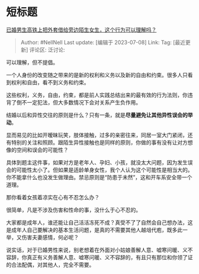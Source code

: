 # 短标题
[已婚男生高铁上把外套借给旁边陌生女生，这个行为可以理解吗？](https://www.zhihu.com/question/610339558/answer/3109124643)

> Author: #NellNell
> Last update: [编辑于 2023-07-08]
> Link:
> Tag: [最近更新]
> 评论区:
> 泛讨论:

可以理解，但不提倡。

一个人身份的改变随之带来的是新的权利和义务以及新的自由和约束。很多人只看到权利和自由，看不到义务和约束。

这些权利，义务，自由，约束，都是前人实践总结出来的最有效的行为法则，你违背了倒不一定犯法，但大多数情况下会对关系产生负作用。

结婚以后和异性交往的原则是什么？只有一条，就是**尽量避免让其他异性误会的举动**。

显而易见的比如开暧昧玩笑，肢体接触，过多的亲密往来，同居一室大门紧闭，还有特别的关注和照顾。跟陌生异性接触也是同样的原则，你做的事有没有让对方想像的空间和误会的可能性？

具体到题主这件事，如果对方是老年人、孕妇、小孩，就没太大问题，因为发生误会的可能性太小了。但如果是适龄单身女性，我个人认为这个可能性是相当大的。你不能拿什么也没发生做理由。禁忌原则是“防患于未然”，这和开车系安全带一个道理。

那你看着女孩着凉实在心有不忍怎么办？

很简单，凡是不涉及伤害和性命的事，没什么于心不忍的。

大家都是成年人，谁还能让自己活活冻死不成？真受不了了自然会自己想办法，这是成年人自己要解决的基本生活问题，是真的不需要其他人越俎代庖，既多此一举，又伤害夫妻感情，何必呢？

说实话，对于已婚男性来说，别老想着在外面对小姑娘善解人意、嘘寒问暖、义不容辞，你真正有义务善解人意、嘘寒问暖、义不容辞的，有且只有那位和你领了证的合法配偶，对其他人，完全不需要。